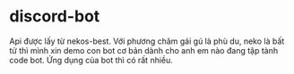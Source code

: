 # discord-bot
Api được lấy từ nekos-best. Với phương châm gái gú là phù du, neko là bất tử thì mình xin demo con bot cơ bản dành cho anh em nào đang tập tành code bot. Ứng dụng của bot thì có rất nhiều.
